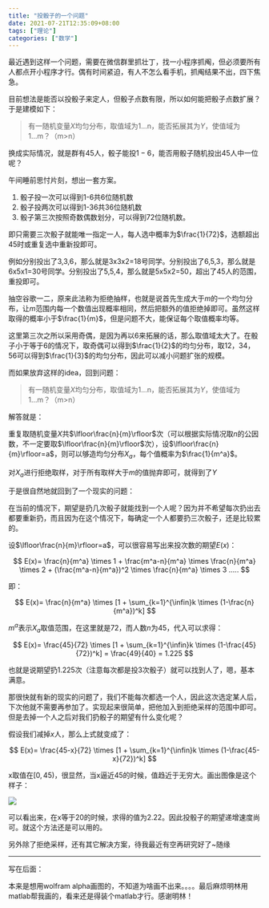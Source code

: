 ```yaml
---
title: "投骰子的一个问题"
date: 2021-07-21T12:35:09+08:00
tags: ["理论"]
categories: ["数学"]
---
```


最近遇到这样一个问题，需要在微信群里抓壮丁，找一小程序抓阄，但必须要所有人都点开小程序才行。偶有时间紧迫，有人不怎么看手机，抓阄结果不出，四下焦急。

目前想法是能否以投骰子来定人，但骰子点数有限，所以如何能把骰子点数扩展？于是建模如下：

> 有一随机变量$X$均匀分布，取值域为1...n，能否拓展其为$Y$，使值域为1...m？（m>n）
> 
换成实际情况，就是群有$45$人，骰子能投$1-6$，能否用骰子随机投出$45$人中一位呢？

午间睡前思忖片刻，想出一套方案。

1. 骰子投一次可以得到1-6共6位随机数
2. 骰子投两次可以得到1-36共36位随机数
3. 骰子第三次按照奇数偶数划分，可以得到72位随机数。

即只需要三次骰子就能唯一指定一人，每人选中概率为$\frac{1}{72}$，选额超出45时或重复选中重新投即可。

例如分别投出了3,3,6，那么就是3x3x2=18号同学。分别投出了6,5,3，那么就是6x5x1=30号同学。分别投出了5,5,4，那么就是5x5x2=50，超出了45人的范围，重投即可。

抽空谷歌一二，原来此法称为拒绝抽样，也就是说首先生成大于$m$的一个均匀分布，让$m$范围内每一个数值出现概率相同，然后把额外的值拒绝掉即可。虽然这样取得的概率小于$\frac{1}{m}$，但是问题不大，能保证每个取值概率均等。

这里第三次之所以采用奇偶，是因为再以6来拓展的话，那么取值域太大了。在骰子小于等于6的情况下，取奇偶可以得到$\frac{1}{2}$的均匀分布，取12，34，56可以得到$\frac{1}{3}$的均匀分布，因此可以减小问题扩张的规模。

而如果放弃这样的idea，回到问题：

> 有一随机变量$X$均匀分布，取值域为1...n，能否拓展其为$Y$，使值域为1...m？（m>n）

解答就是：

重复取随机变量$X$共$\lfloor\frac{n}{m}\rfloor$次（可以根据实际情况取$n$的公因数，不一定要取$\lfloor\frac{n}{m}\rfloor$次），设$\lfloor\frac{n}{m}\rfloor=a$，则可以够造均匀分布$X_a$，每个值概率为$\frac{1}{m^a}$。

对$X_a$进行拒绝取样，对于所有取样大于$m$的值抛弃即可，就得到了$Y$

于是很自然地就回到了一个现实的问题：

在当前的情况下，期望是扔几次骰子就能找到一个人呢？因为并不希望每次扔出去都要重新扔，而且因为在这个情况下，每确定一个人都要扔三次骰子，还是比较累的。

设$\lfloor\frac{n}{m}\rfloor=a$，可以很容易写出来投次数的期望$E(x)$：

$$
E(x)= \frac{n}{m^a} \times 1 + \frac{m^a-n}{m^a} \times \frac{n}{m^a} \times 2 + (\frac{m^a-n}{m^a})^2 \times \frac{n}{m^a} \times 3 .....
$$

即：

$$
E(x)= \frac{n}{m^a} \times [1 + \sum_{k=1}^{\infin}k \times (1-\frac{n}{m^a})^k]
$$

$m^a$表示$X_a$取值范围，在这里就是72，而人数$n$为45，代入可以求得：

$$
E(x)= \frac{45}{72} \times [1 + \sum_{k=1}^{\infin}k \times (1-\frac{45}{72})^k] = \frac{49}{40} = 1.225
$$

也就是说期望扔1.225次（注意每次都是投3次骰子）就可以找到人了，嗯，基本满意。

那很快就有新的现实的问题了，我们不能每次都选一个人，因此这次选定某人后，下次他就不需要再参加了。实现起来很简单，把他加入到拒绝采样的范围中即可。但是去掉一个人之后对我们扔骰子的期望有什么变化呢？

假设我们减掉$x$人，那么上式就变成了：

$$
E(x)= \frac{45-x}{72} \times [1 + \sum_{k=1}^{\infin}k \times (1-\frac{45-x}{72})^k]
$$


x取值在$[0, 45)$，很显然，当x逼近45的时候，值趋近于无穷大。画出图像是这个样子：

![](/img/数学/骰子.png)

可以看出来，在x等于20的时候，求得的值为2.22。因此投骰子的期望递增速度尚可。就这个方法还是可以用的。

另外除了拒绝采样，还有其它解决方案，待我最近有空再研究好了~随缘

---

写在后面：

本来是想用wolfram alpha画图的，不知道为啥画不出来。。。。最后麻烦明林用matlab帮我画的，看来还是得装个matlab才行。感谢明林！

